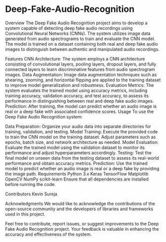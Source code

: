 # Deep-Fake-Audio-Recognition
Overview
The Deep Fake Audio Recognition project aims to develop a system capable of detecting deep fake audio recordings using Convolutional Neural Networks (CNNs). The system utilizes image data generated from audio spectrograms to train and evaluate the CNN model. The model is trained on a dataset containing both real and deep fake audio images to distinguish between authentic and manipulated audio recordings.

Features
CNN Architecture: The system employs a CNN architecture consisting of convolutional layers, pooling layers, dropout layers, and fully connected layers to learn discriminative features from audio spectrogram images.
Data Augmentation: Image data augmentation techniques such as shearing, zooming, and horizontal flipping are applied to the training dataset to improve model generalization and robustness.
Evaluation Metrics: The system evaluates the trained model using accuracy metrics, including training accuracy, validation accuracy, and test accuracy, to assess its performance in distinguishing between real and deep fake audio images.
Prediction: After training, the model can predict whether an audio image is real or a deep fake with associated confidence scores.
Usage
To use the Deep Fake Audio Recognition system:

Data Preparation: Organize your audio data into separate directories for training, validation, and testing.
Model Training: Execute the provided code to train the CNN model on the training dataset. Adjust parameters such as epochs, batch size, and network architecture as needed.
Model Evaluation: Evaluate the trained model using the validation dataset to monitor its performance and adjust hyperparameters accordingly.
Testing: Test the final model on unseen data from the testing dataset to assess its real-world performance and obtain accuracy metrics.
Prediction: Use the trained model to predict whether an audio image is real or a deep fake by providing the image path.
Requirements
Python 3.x
Keras
TensorFlow
Matplotlib
OpenCV
NumPy
scikit-learn
Ensure that all dependencies are installed before running the code.

Contributors
Kevin Sureja 

Acknowledgments
We would like to acknowledge the contributions of the open-source community and the developers of libraries and frameworks used in this project.

Feel free to contribute, report issues, or suggest improvements to the Deep Fake Audio Recognition project. Your feedback is valuable in enhancing the accuracy and effectiveness of the system.
